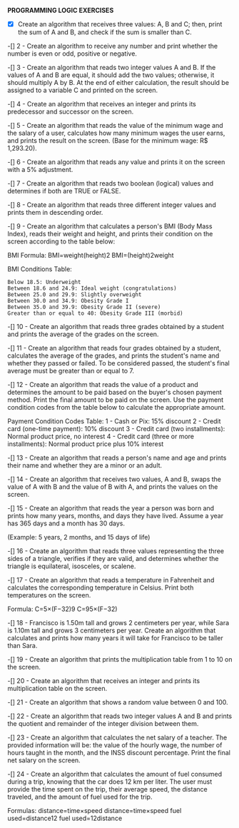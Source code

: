 __PROGRAMMING LOGIC EXERCISES__

-[x]  Create an algorithm that receives three values: A, B and C; then, print the
sum of A and B, and check if the sum is smaller than C.

-[] 2 - Create an algorithm to receive any number and print whether the number is even or odd, positive or negative.

-[] 3 - Create an algorithm that reads two integer values A and B. If the values of A and B are equal, it should add the two values; otherwise, it should multiply A by B. At the end of either calculation, the result should be assigned to a variable C and printed on the screen.

-[] 4 - Create an algorithm that receives an integer and prints its predecessor and successor on the screen.

-[] 5 - Create an algorithm that reads the value of the minimum wage and the salary of a user, calculates how many minimum wages the user earns, and prints the result on the screen. (Base for the minimum wage: R$ 1,293.20).

-[] 6 - Create an algorithm that reads any value and prints it on the screen with a 5% adjustment.

-[] 7 - Create an algorithm that reads two boolean (logical) values and determines if both are TRUE or FALSE.

-[] 8 - Create an algorithm that reads three different integer values and prints them in descending order.

-[] 9 - Create an algorithm that calculates a person's BMI (Body Mass Index), reads their weight and height, and prints their condition on the screen according to the table below:

BMI Formula:
BMI=weight(height)2
BMI=(height)2weight​

BMI Conditions Table:

    Below 18.5: Underweight
    Between 18.6 and 24.9: Ideal weight (congratulations)
    Between 25.0 and 29.9: Slightly overweight
    Between 30.0 and 34.9: Obesity Grade I
    Between 35.0 and 39.9: Obesity Grade II (severe)
    Greater than or equal to 40: Obesity Grade III (morbid)

-[] 10 - Create an algorithm that reads three grades obtained by a student and prints the average of the grades on the screen.

-[] 11 - Create an algorithm that reads four grades obtained by a student, calculates the average of the grades, and prints the student's name and whether they passed or failed. To be considered passed, the student's final average must be greater than or equal to 7.

-[] 12 - Create an algorithm that reads the value of a product and determines the amount to be paid based on the buyer's chosen payment method. Print the final amount to be paid on the screen. Use the payment condition codes from the table below to calculate the appropriate amount.

Payment Condition Codes Table:
1 - Cash or Pix: 15% discount
2 - Credit card (one-time payment): 10% discount
3 - Credit card (two installments): Normal product price, no interest
4 - Credit card (three or more installments): Normal product price plus 10% interest

-[] 13 - Create an algorithm that reads a person's name and age and prints their name and whether they are a minor or an adult.

-[] 14 - Create an algorithm that receives two values, A and B, swaps the value of A with B and the value of B with A, and prints the values on the screen.

-[] 15 - Create an algorithm that reads the year a person was born and prints how many years, months, and days they have lived. Assume a year has 365 days and a month has 30 days.

(Example: 5 years, 2 months, and 15 days of life)

-[] 16 - Create an algorithm that reads three values representing the three sides of a triangle, verifies if they are valid, and determines whether the triangle is equilateral, isosceles, or scalene.

-[] 17 - Create an algorithm that reads a temperature in Fahrenheit and calculates the corresponding temperature in Celsius. Print both temperatures on the screen.

Formula:
C=5×(F−32)9
C=95×(F−32)​

-[] 18 - Francisco is 1.50m tall and grows 2 centimeters per year, while Sara is 1.10m tall and grows 3 centimeters per year. Create an algorithm that calculates and prints how many years it will take for Francisco to be taller than Sara.

-[] 19 - Create an algorithm that prints the multiplication table from 1 to 10 on the screen.

-[] 20 - Create an algorithm that receives an integer and prints its multiplication table on the screen.

-[] 21 - Create an algorithm that shows a random value between 0 and 100.

-[] 22 - Create an algorithm that reads two integer values A and B and prints the quotient and remainder of the integer division between them.

-[] 23 - Create an algorithm that calculates the net salary of a teacher. The provided information will be: the value of the hourly wage, the number of hours taught in the month, and the INSS discount percentage. Print the final net salary on the screen.

-[] 24 - Create an algorithm that calculates the amount of fuel consumed during a trip, knowing that the car does 12 km per liter. The user must provide the time spent on the trip, their average speed, the distance traveled, and the amount of fuel used for the trip.

Formulas:
distance=time×speed
distance=time×speed
fuel used=distance12
fuel used=12distance​
